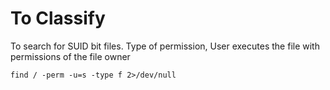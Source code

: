 # To Classify

To search for SUID bit files. Type of permission, User executes the file with permissions of the file owner

    find / -perm -u=s -type f 2>/dev/null
